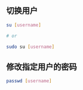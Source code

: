 ## 切换用户

```sh
su [username]

# or

sudo su [username]
```

## 修改指定用户的密码

```sh
passwd [username]
```
